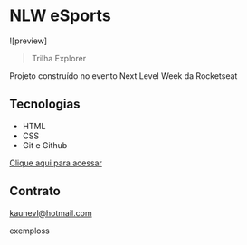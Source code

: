 # NLW eSports 

![preview]

> Trilha Explorer

Projeto construído no evento Next Level Week da Rocketseat

## Tecnologias

- HTML
- CSS
- Git e Github

[Clique aqui para acessar](https://0kau.github.io/Green-Hat)

## Contrato

kaunevl@hotmail.com







exemploss
